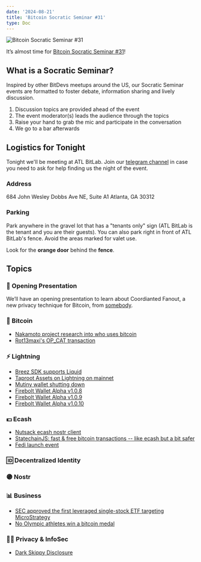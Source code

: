 ```yaml
---
date: '2024-08-21'
title: 'Bitcoin Socratic Seminar #31'
type: Doc
---
```


![Bitcoin Socratic Seminar #31](/bitcoin-socratic-seminar-31.jpg)

It’s almost time for <a href="https://www.meetup.com/atlantabitdevs/events/302065861/">Bitcoin Socratic Seminar #31</a>!

## What is a Socratic Seminar?

Inspired by other BitDevs meetups around the US, our Socratic Seminar events are formatted to foster debate, information sharing and lively discussion.

1. Discussion topics are provided ahead of the event
2. The event moderator(s) leads the audience through the topics
3. Raise your hand to grab the mic and participate in the conversation
4. We go to a bar afterwards

## Logistics for Tonight

Tonight we'll be meeting at ATL BitLab. Join our <a href="https://atlantabitdevs.org/telegram/" target="_blank">telegram channel</a> in case you need to ask for help finding us the night of the event.

### Address

684 John Wesley Dobbs Ave NE,
Suite A1
Atlanta, GA 30312

### Parking

Park anywhere in the gravel lot that has a "tenants only" sign (ATL BitLab is the tenant and you are their guests). You can also park right in front of ATL BitLab's fence. Avoid the areas marked for valet use.

Look for the **orange door** behind the **fence**.

## Topics

### 🤙 Opening Presentation

We’ll have an opening presentation to learn about Coordianted Fanout, a new privacy technique for Bitcoin, from [somebody](/#).

### 🧡 Bitcoin

- [Nakamoto project research into who uses bitcoin](https://x.com/thetrocro/status/1815491534550417525)
- [Rot13maxi's OP_CAT transaction](https://x.com/rot13maxi/status/1822342752505413814)

### ⚡️ Lightning

- [Breez SDK supports Liquid](https://bitcoinmagazine.com/technical/breez-lightning-sdk-integrating-support-for-liquid-network)
- [Taproot Assets on Lightning on mainnet](https://lightning.engineering/posts/2024-07-23-taproot-assets-LN/)
- [Mutiny wallet shutting down](https://blog.mutinywallet.com/mutiny-wallet-is-shutting-down/)
- [Firebolt Wallet Alpha v1.0.8](https://github.com/AreaLayer/firebolt-react-native/releases/tag/Alpha-v1.0.8)
- [Firebolt Wallet Alpha v1.0.9](https://github.com/AreaLayer/firebolt-react-native/releases/tag/alpha-v1.0.9)
- [Firebolt Wallet Alpha v1.0.10](https://github.com/AreaLayer/firebolt-react-native/releases/tag/alpha-v1.0.10)

### 💵 Ecash

- [Nutsack ecash nostr client](https://primal.net/e/note1u3qvwqcdtf0fwv0lxt3rd6tfkjlye8rkl3gdw3zrevlhmqa378sqhex7ht)
- [StatechainJS: fast & free bitcoin transactions -- like ecash but a bit safer](https://stacker.news/items/619667)
- [Fedi launch event](https://x.com/fedibtc/status/1820820426760880175)

### 🆔 Decentralized Identity

### 🟣 Nostr

### 📊 Business

- [SEC approved the first leveraged single-stock ETF targeting MicroStrategy](https://bitcoinmagazine.com/business/sec-approves-the-first-leveraged-microstrategy-etf)
- [No Olympic athletes win a bitcoin medal](https://x.com/PeterSchiff/status/1820190593995129009)

### 🕵️‍♂️ Privacy & InfoSec

- [Dark Skippy Disclosure](https://darkskippy.com/)

